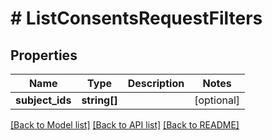 # # ListConsentsRequestFilters


## Properties 


Name | Type | Description | Notes
------------ | ------------- | ------------- | -------------
**subject_ids**| **string[]** |   | [optional]


[[Back to Model list]](../../README.md#models) [[Back to API list]](../../README.md#endpoints) [[Back to README]](../../README.md)

